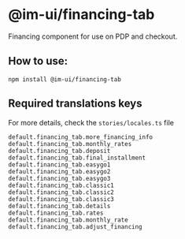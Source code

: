 # @im-ui/financing-tab

Financing component for use on PDP and checkout.

## How to use:

```
npm install @im-ui/financing-tab
```

## Required translations keys

For more details, check the `stories/locales.ts` file

```
default.financing_tab.more_financing_info
default.financing_tab.monthly_rates
default.financing_tab.deposit
default.financing_tab.final_installment
default.financing_tab.easygo1
default.financing_tab.easygo2
default.financing_tab.easygo3
default.financing_tab.classic1
default.financing_tab.classic2
default.financing_tab.classic3
default.financing_tab.details
default.financing_tab.rates
default.financing_tab.monthly_rate
default.financing_tab.adjust_financing
```
